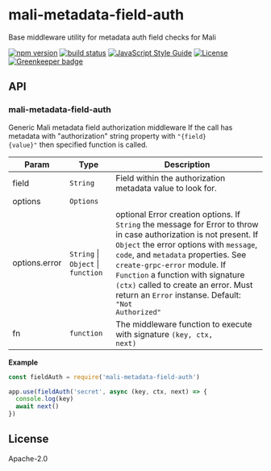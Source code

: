 # mali-metadata-field-auth

Base middleware utility for metadata auth field checks for Mali

[![npm version](https://img.shields.io/npm/v/mali-metadata-field-auth.svg?style=flat-square)](https://www.npmjs.com/package/mali-metadata-field-auth)
[![build status](https://img.shields.io/travis/malijs/metadata-field-auth/master.svg?style=flat-square)](https://travis-ci.org/malijs/metadata-field-auth)
[![JavaScript Style Guide](https://img.shields.io/badge/code_style-standard-brightgreen.svg?style=flat-square)](https://standardjs.com)
[![License](https://img.shields.io/github/license/malijs/metadata-field-auth.svg?style=flat-square)](https://raw.githubusercontent.com/malijs/metadata-field-auth/master/LICENSE)
[![Greenkeeper badge](https://badges.greenkeeper.io/malijs/metadata-field-auth.svg)](https://greenkeeper.io/)

## API

<a name="module_mali-metadata-field-auth"></a>

### mali-metadata-field-auth
Generic Mali metadata field authorization middleware
If the call has metadata with "authorization" string property with <code>"{field} {value}"</code> then specified function is called.


| Param | Type | Description |
| --- | --- | --- |
| field | <code>String</code> | Field within the authorization metadata value to look for. |
| options | <code>Options</code> |  |
| options.error | <code>String</code> \| <code>Object</code> \| <code>function</code> | optional Error creation options.                                                If <code>String</code> the message for Error to throw in case                                                authorization is not present.                                                If <code>Object</code> the error options with <code>message</code>,                                                <code>code</code>, and <code>metadata</code> properties. See <code>create-grpc-error</code>                                                module.                                                If <code>Function</code> a function with signature <code>(ctx)</code>                                                called to create an error. Must return an <code>Error</code> instanse.                                                Default: <code>"Not Authorized"</code> |
| fn | <code>function</code> | The middleware function to execute with signature <code>(key, ctx, next)</code> |

**Example**  
```js
const fieldAuth = require('mali-metadata-field-auth')

app.use(fieldAuth('secret', async (key, ctx, next) => {
  console.log(key)
  await next()
})
```
## License

  Apache-2.0
